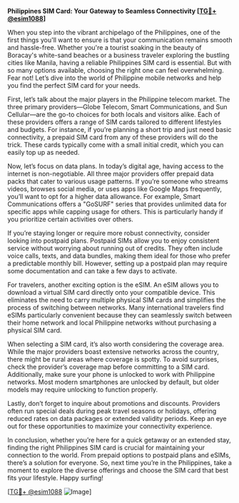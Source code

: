 **Philippines SIM Card: Your Gateway to Seamless Connectivity [[TG💪+ @esim1088](https://t.me/s/esim1088)]**

When you step into the vibrant archipelago of the Philippines, one of the first things you'll want to ensure is that your communication remains smooth and hassle-free. Whether you're a tourist soaking in the beauty of Boracay's white-sand beaches or a business traveler exploring the bustling cities like Manila, having a reliable Philippines SIM card is essential. But with so many options available, choosing the right one can feel overwhelming. Fear not! Let’s dive into the world of Philippine mobile networks and help you find the perfect SIM card for your needs.

First, let’s talk about the major players in the Philippine telecom market. The three primary providers—Globe Telecom, Smart Communications, and Sun Cellular—are the go-to choices for both locals and visitors alike. Each of these providers offers a range of SIM cards tailored to different lifestyles and budgets. For instance, if you’re planning a short trip and just need basic connectivity, a prepaid SIM card from any of these providers will do the trick. These cards typically come with a small initial credit, which you can easily top up as needed. 

Now, let’s focus on data plans. In today’s digital age, having access to the internet is non-negotiable. All three major providers offer prepaid data packs that cater to various usage patterns. If you’re someone who streams videos, browses social media, or uses apps like Google Maps frequently, you’ll want to opt for a higher data allowance. For example, Smart Communications offers a "GoSURF" series that provides unlimited data for specific apps while capping usage for others. This is particularly handy if you prioritize certain activities over others. 

If you’re staying longer or require more robust connectivity, consider looking into postpaid plans. Postpaid SIMs allow you to enjoy consistent service without worrying about running out of credits. They often include voice calls, texts, and data bundles, making them ideal for those who prefer a predictable monthly bill. However, setting up a postpaid plan may require some documentation and can take a few days to activate.

For travelers, another exciting option is the eSIM. An eSIM allows you to download a virtual SIM card directly onto your compatible device. This eliminates the need to carry multiple physical SIM cards and simplifies the process of switching between networks. Many international travelers find eSIMs particularly convenient because they can seamlessly switch between their home network and local Philippine networks without purchasing a physical SIM card.

When selecting a SIM card, it’s also worth considering the coverage area. While the major providers boast extensive networks across the country, there might be rural areas where coverage is spotty. To avoid surprises, check the provider’s coverage map before committing to a SIM card. Additionally, make sure your phone is unlocked to work with Philippine networks. Most modern smartphones are unlocked by default, but older models may require unlocking to function properly.

Lastly, don’t forget to inquire about promotions and discounts. Providers often run special deals during peak travel seasons or holidays, offering reduced rates on data packages or extended validity periods. Keep an eye out for these opportunities to maximize your connectivity experience.

In conclusion, whether you’re here for a quick getaway or an extended stay, finding the right Philippines SIM card is crucial for maintaining your connection to the world. From prepaid options to postpaid plans and eSIMs, there’s a solution for everyone. So, next time you’re in the Philippines, take a moment to explore the diverse offerings and choose the SIM card that best fits your lifestyle. Happy surfing! 

[[TG💪+ @esim1088](https://t.me/s/esim1088) ![Image](https://i.postimg.cc/Y0z9fWf4/image.png)]
